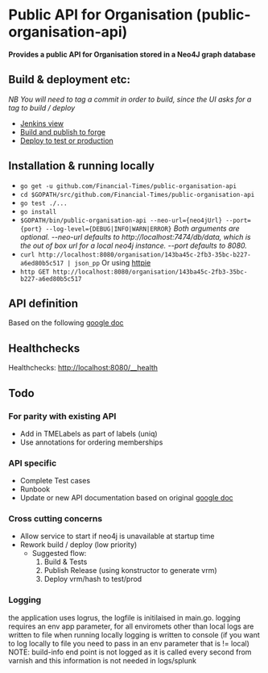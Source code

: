 # Public API for Organisation (public-organisation-api)
__Provides a public API for Organisation stored in a Neo4J graph database__

## Build & deployment etc:
_NB You will need to tag a commit in order to build, since the UI asks for a tag to build / deploy_
* [Jenkins view](http://ftjen10085-lvpr-uk-p:8181/view/JOBS-public-organisation-api/)
* [Build and publish to forge](http://ftjen10085-lvpr-uk-p:8181/job/public-organisation-api-build)
* [Deploy to test or production](http://ftjen10085-lvpr-uk-p:8181/job/public-organisation-api-deploy)


## Installation & running locally
* `go get -u github.com/Financial-Times/public-organisation-api`
* `cd $GOPATH/src/github.com/Financial-Times/public-organisation-api`
* `go test ./...`
* `go install`
* `$GOPATH/bin/public-organisation-api --neo-url={neo4jUrl} --port={port} --log-level={DEBUG|INFO|WARN|ERROR}`
_Both arguments are optional.
--neo-url defaults to http://localhost:7474/db/data, which is the out of box url for a local neo4j instance.
--port defaults to 8080._
* `curl http://localhost:8080/organisation/143ba45c-2fb3-35bc-b227-a6ed80b5c517 | json_pp`
Or using [httpie](https://github.com/jkbrzt/httpie)
* `http GET http://localhost:8080/organisation/143ba45c-2fb3-35bc-b227-a6ed80b5c517`

## API definition
Based on the following [google doc](https://docs.google.com/document/d/1SC4Uskl-VD78y0lg5H2Gq56VCmM4OFHofZM-OvpsOFo/edit#heading=h.qjo76xuvpj83)

## Healthchecks
Healthchecks: [http://localhost:8080/__health](http://localhost:8080/__health)

## Todo
### For parity with existing API
* Add in TMELabels as part of labels (uniq)
* Use annotations for ordering memberships

### API specific
* Complete Test cases
* Runbook
* Update or new API documentation based on original [google doc](https://docs.google.com/a/ft.com/document/d/1uWtpTtQsehDg9cC_427iIp2AwXJh9kDsA3hSOR9MlPw)

### Cross cutting concerns
* Allow service to start if neo4j is unavailable at startup time
* Rework build / deploy (low priority)
  * Suggested flow:
    1. Build & Tests
    1. Publish Release (using konstructor to generate vrm)
    1. Deploy vrm/hash to test/prod


### Logging
the application uses logrus, the logfile is initilaised in main.go.
 logging requires an env app parameter, for all enviromets  other than local logs are written to file
 when running locally logging is written to console (if you want to log locally to file you need to pass in an env parameter that is != local)
 NOTE: build-info end point is not logged as it is called every second from varnish and this information is not needed in  logs/splunk
